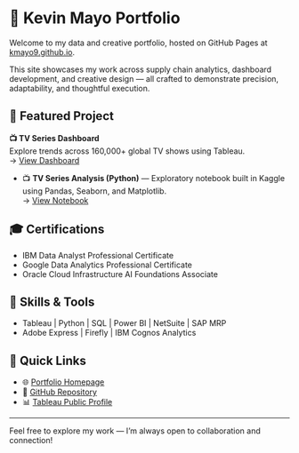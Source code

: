 # 👋 Kevin Mayo Portfolio

Welcome to my data and creative portfolio, hosted on GitHub Pages at [kmayo9.github.io](https://kmayo9.github.io).

This site showcases my work across supply chain analytics, dashboard development, and creative design — all crafted to demonstrate precision, adaptability, and thoughtful execution.

## 📁 Featured Project

**📺 TV Series Dashboard**  
Explore trends across 160,000+ global TV shows using Tableau.  
→ [View Dashboard](https://public.tableau.com/app/profile/kevin.mayo/vizzes)
- 📺 **TV Series Analysis (Python)** — Exploratory notebook built in Kaggle using Pandas, Seaborn, and Matplotlib.  
  → [View Notebook](https://www.kaggle.com/code/kevinmayo/notebook5337711d0d)
  
## 🎓 Certifications

- IBM Data Analyst Professional Certificate  
- Google Data Analytics Professional Certificate  
- Oracle Cloud Infrastructure AI Foundations Associate

## 🧠 Skills & Tools

- Tableau | Python | SQL | Power BI | NetSuite | SAP MRP  
- Adobe Express | Firefly | IBM Cognos Analytics

## 🔗 Quick Links

- 🌐 [Portfolio Homepage](https://kmayo9.github.io)  
- 📂 [GitHub Repository](https://github.com/kmayo9/kmayo9.github.io)  
- 📊 [Tableau Public Profile](https://public.tableau.com/app/profile/kevin.mayo/vizzes)

---

Feel free to explore my work — I’m always open to collaboration and connection!